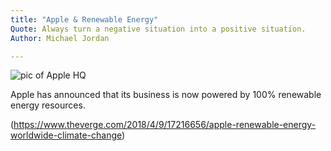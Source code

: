 ```yaml
---
title: "Apple & Renewable Energy"
Quote: Always turn a negative situation into a positive situation.
Author: Michael Jordan

---
```


<img src="/Blog/img/apple2.jpg" alt="pic of Apple HQ">

Apple has announced that its business is now powered by 100% renewable energy resources. 


(https://www.theverge.com/2018/4/9/17216656/apple-renewable-energy-worldwide-climate-change)
